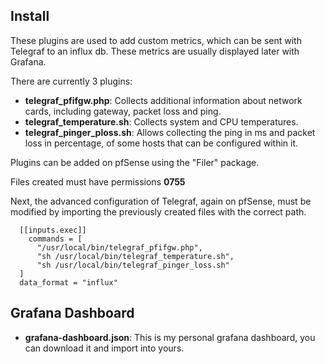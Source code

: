 ## Install

These plugins are used to add custom metrics, which can be sent with Telegraf to an influx db. These metrics are usually displayed later with Grafana.

There are currently 3 plugins:

- **telegraf_pfifgw.php**: Collects additional information about network cards, including gateway, packet loss and ping.
- **telegraf_temperature.sh**: Collects system and CPU temperatures.
- **telegraf_pinger_ploss.sh**: Allows collecting the ping in ms and packet loss in percentage, of some hosts that can be configured within it.

Plugins can be added on pfSense using the "Filer" package. 

Files created must have permissions **0755**

Next, the advanced configuration of Telegraf, again on pfSense, must be modified by importing the previously created files with the correct path.


```
  [[inputs.exec]]
    commands = [
      "/usr/local/bin/telegraf_pfifgw.php",
      "sh /usr/local/bin/telegraf_temperature.sh",
      "sh /usr/local/bin/telegraf_pinger_loss.sh"
  ]
  data_format = "influx"
  ```
  
## Grafana Dashboard

- **grafana-dashboard.json**: This is my personal grafana dashboard, you can download it and import into yours.
